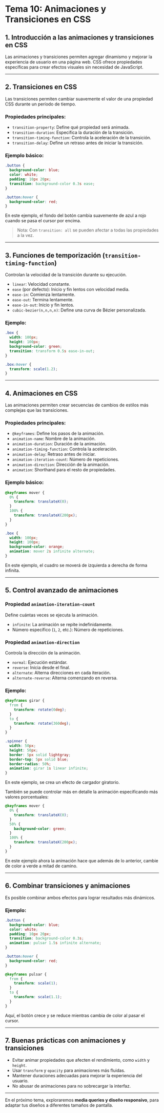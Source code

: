 # **Tema 10: Animaciones y Transiciones en CSS**

## **1. Introducción a las animaciones y transiciones en CSS**

Las animaciones y transiciones permiten agregar dinamismo y mejorar la experiencia de usuario en una página web. CSS ofrece propiedades específicas para crear efectos visuales sin necesidad de JavaScript.

---

## **2. Transiciones en CSS**

Las transiciones permiten cambiar suavemente el valor de una propiedad CSS durante un período de tiempo.

### **Propiedades principales:**

- `transition-property`: Define qué propiedad será animada.
- `transition-duration`: Especifica la duración de la transición.
- `transition-timing-function`: Controla la aceleración de la transición.
- `transition-delay`: Define un retraso antes de iniciar la transición.

### **Ejemplo básico:**

```css
.button {
  background-color: blue;
  color: white;
  padding: 10px 20px;
  transition: background-color 0.3s ease;
}

.button:hover {
  background-color: red;
}
```

En este ejemplo, el fondo del botón cambia suavemente de azul a rojo cuando se pasa el cursor por encima.

> Nota: Con `transition: all` se pueden afectar a todas las propiedades a la vez.

---

## **3. Funciones de temporización (`transition-timing-function`)**

Controlan la velocidad de la transición durante su ejecución.

- `linear`: Velocidad constante.
- `ease` (por defecto): Inicio y fin lentos con velocidad media.
- `ease-in`: Comienza lentamente.
- `ease-out`: Termina lentamente.
- `ease-in-out`: Inicio y fin lentos.
- `cubic-bezier(n,n,n,n)`: Define una curva de Bézier personalizada.

### **Ejemplo:**

```css
.box {
  width: 100px;
  height: 100px;
  background-color: green;
  transition: transform 0.5s ease-in-out;
}

.box:hover {
  transform: scale(1.2);
}
```

---

## **4. Animaciones en CSS**

Las animaciones permiten crear secuencias de cambios de estilos más complejas que las transiciones.

### **Propiedades principales:**

- `@keyframes`: Define los pasos de la animación.
- `animation-name`: Nombre de la animación.
- `animation-duration`: Duración de la animación.
- `animation-timing-function`: Controla la aceleración.
- `animation-delay`: Retraso antes de iniciar.
- `animation-iteration-count`: Número de repeticiones.
- `animation-direction`: Dirección de la animación.
- `animation`: Shorthand para el resto de propiedades.

### **Ejemplo básico:**

```css
@keyframes mover {
  0% {
    transform: translateX(0);
  }
  100% {
    transform: translateX(200px);
  }
}

.box {
  width: 100px;
  height: 100px;
  background-color: orange;
  animation: mover 2s infinite alternate;
}
```

En este ejemplo, el cuadro se moverá de izquierda a derecha de forma infinita.

---

## **5. Control avanzado de animaciones**

### **Propiedad `animation-iteration-count`**

Define cuántas veces se ejecuta la animación.

- `infinite`: La animación se repite indefinidamente.
- Número específico (`1`, `2`, etc.): Número de repeticiones.

### **Propiedad `animation-direction`**

Controla la dirección de la animación.

- `normal`: Ejecución estándar.
- `reverse`: Inicia desde el final.
- `alternate`: Alterna direcciones en cada iteración.
- `alternate-reverse`: Alterna comenzando en reversa.

### **Ejemplo:**

```css
@keyframes girar {
  from {
    transform: rotate(0deg);
  }
  to {
    transform: rotate(360deg);
  }
}

.spinner {
  width: 50px;
  height: 50px;
  border: 5px solid lightgray;
  border-top: 5px solid blue;
  border-radius: 50%;
  animation: girar 1s linear infinite;
}
```

En este ejemplo, se crea un efecto de cargador giratorio.

También se puede controlar más en detalle la animación especificando más valores porcentuales:

```css
@keyframes mover {
  0% {
    transform: translateX(0);
  }
  50% {
    background-color: green;
  }
  100% {
    transform: translateX(200px);
  }
}
```

En este ejemplo ahora la animación hace que además de lo anterior, cambie de color a verde a mitad de camino.

---

## **6. Combinar transiciones y animaciones**

Es posible combinar ambos efectos para lograr resultados más dinámicos.

### **Ejemplo:**

```css
.button {
  background-color: blue;
  color: white;
  padding: 10px 20px;
  transition: background-color 0.3s;
  animation: pulsar 1.5s infinite alternate;
}

.button:hover {
  background-color: red;
}

@keyframes pulsar {
  from {
    transform: scale(1);
  }
  to {
    transform: scale(1.1);
  }
}
```

Aquí, el botón crece y se reduce mientras cambia de color al pasar el cursor.

---

## **7. Buenas prácticas con animaciones y transiciones**

- Evitar animar propiedades que afecten el rendimiento, como `width` y `height`.
- Usar `transform` y `opacity` para animaciones más fluidas.
- Mantener duraciones adecuadas para mejorar la experiencia del usuario.
- No abusar de animaciones para no sobrecargar la interfaz.

---

En el próximo tema, exploraremos **media queries y diseño responsivo**, para adaptar tus diseños a diferentes tamaños de pantalla.
